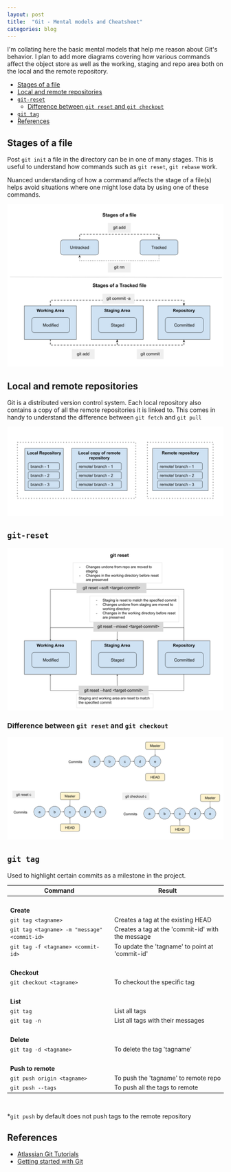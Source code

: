 ```yaml
---
layout: post
title:  "Git - Mental models and Cheatsheet"
categories: blog
---
```


I'm collating here the basic mental models that help me reason about Git's behavior. I plan to add more diagrams covering how various commands affect the object store as well as the working, staging and repo area both on the local and the remote repository.

- [Stages of a file](#stages-of-a-file)
- [Local and remote repositories](#local-and-remote-repositories)
- [`git-reset`](#git-reset)
    - [Difference between `git reset` and `git checkout`](#difference-between-git-reset-and-git-checkout)
- [`git tag`](#git-tag)
- [References](#references)


## Stages of a file

Post `git init` a file in the directory can be in one of many stages. This is useful to understand how commands such as `git reset`, `git rebase` work. 

Nuanced understanding of how a command affects the stage of a file(s) helps avoid situations where one might lose data by using one of these commands.

![file-stages](/assets/file-stages.svg)

## Local and remote repositories

Git is a distributed version control system. Each local repository also contains a copy of all the remote repositories it is linked to. This comes in handy to understand the difference between `git fetch` and `git pull`

![git-repositories](/assets/git-repositories.svg)

## `git-reset`

![git-reset](/assets/git-reset.svg)
<br>
### Difference between `git reset` and `git checkout`

![difference-between-git-reset-and-git-checkout](/assets/difference-between-git-reset-and-git-checkout.svg)

## `git tag` 

Used to highlight certain commits as a milestone in the project.

| Command | Result |
| -- | -- |
| <br> | |
| **Create** | |
| `git tag <tagname>` | Creates a tag at the existing HEAD |
| `git tag <tagname> -m "message" <commit-id>` | Creates a tag at the 'commit-id' with the message |
| `git tag -f <tagname> <commit-id>` | To update the 'tagname' to point at 'commit-id' |
| <br> | |
| **Checkout** | |
| `git checkout <tagname>` | To checkout the specific tag |
| <br> | |
| **List** | |
| `git tag` | List all tags |
| `git tag -n` | List all tags with their messages |
| <br> | |
| **Delete** | |
| `git tag -d <tagname>` | To delete the tag 'tagname' |
| <br> | |
| **Push to remote** | |
| `git push origin <tagname>` | To push the 'tagname' to remote repo |
| `git push --tags` | To push all the tags to remote |

<br>

*`git push` by default does not push tags to the remote repository

## References

- [Atlassian Git Tutorials](https://www.atlassian.com/git/tutorials)
- [Getting started with Git](https://app.pluralsight.com/library/courses/git-getting-started)